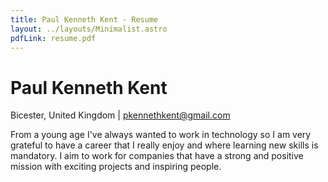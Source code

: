 ```yaml
---
title: Paul Kenneth Kent - Resume
layout: ../layouts/Minimalist.astro
pdfLink: resume.pdf
---
```


# Paul Kenneth Kent

Bicester, United Kingdom | pkennethkent@gmail.com


From a young age I've always wanted to work in technology so I am very grateful to have a career that I really enjoy and where learning new skills is mandatory. I aim to work for companies that have a strong and positive mission with exciting projects and inspiring people.